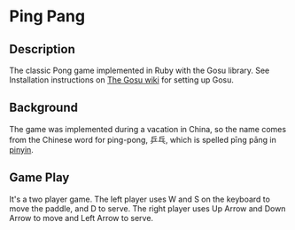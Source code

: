 # Ping Pang

## Description
The classic Pong game implemented in Ruby with the Gosu library. See
Installation instructions on [The Gosu wiki](https://github.com/gosu/gosu/wiki)
for setting up Gosu.

## Background
The game was implemented during a vacation in China, so the name comes from the
Chinese word for ping-pong, 乒乓, which is spelled pīng pāng in
[pinyin](https://en.wikipedia.org/wiki/Pinyin).

## Game Play
It's a two player game. The left player uses W and S on the keyboard to move
the paddle, and D to serve. The right player uses Up Arrow and Down Arrow to
move and Left Arrow to serve.

